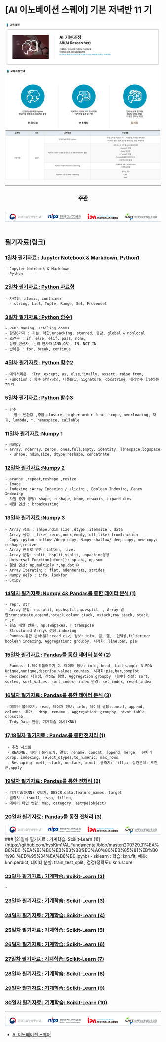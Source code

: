 # [AI 이노베이션 스퀘어] 기본 저녁반 11 기

<img src='img/basic.png' />

<img src='img/course.png' />

<img src='img/table.png' />

---
<div align="center">
  <h2 style='font-weight: bold; font-size:18px;'>주관</h2>
  <a href='https://www.msit.go.kr/web/main/main.do'>
  </a>
  &nbsp;&nbsp;&nbsp;
  <a href='https://ai.koipa.or.kr/'>
    <img src='img/org.png' />
  </a>
</div>
<br/>


## 필기자료(링크)
 
### [1일차 필기자료 : Jupyter Notebook & Markdown, Python1](https://github.com/hysKim1/AI_Fundamental/blob/master/200701_11%EA%B8%B0_%EA%B8%B0%EB%B3%B8%EC%A0%80%EB%85%81%EB%B0%98_%ED%95%84%EA%B8%B01.ipynb)
    - Jupyter Notebook & Markdown
    - Python
    
### [2일차 필기자료 : Python 자료형 ](https://github.com/hysKim1/AI_Fundamental/blob/master/200702_11기_기본저녁반_필기.ipynb)
    - 자료형: atomic, container
      - string, List, Tuple, Range, Set, Frozenset
    
    
### [3일차 필기자료 : Python 함수1](https://github.com/hysKim1/AI_Fundamental/blob/master/200703_11기_기본저녁반_필기.ipynb)
    - PEP: Naming, Trailing comma
    - 할당6가지 : 기본, 복합,unpacking, starred, 증감, global & nonlocal
    - 조건문 : if, else, elif, pass, none, 
    - 삼항 연산자, 논리 연사자(AND,OR), IN, NOT IN
    - 반복문 : for, break, continue
    
### [4일차 필기자료 : Python 함수2](https://github.com/hysKim1/AI_Fundamental/blob/master/200706_11기_기본저녁반_필기.ipynb)
    - 예외처리문  :Try, except, as, else,finally, assert, raise from, 
    - Function : 함수 선언/정의, 디폴트값, Signature, docstring, 매개변수 할당하는 7자기 

### [5일차 필기자료 : Python 함수3](https://github.com/hysKim1/AI_Fundamental/blob/master/200707_11기_기본저녁반_필기.ipynb)
    - 함수
      - 함수 반환값 ,중첩,closure, higher order func, scope, overloading, 재귀, lambda, *, namespace, callable

    
### [11일차 필기자료 :Numpy 1](https://github.com/hysKim1/AI_Fundamental/blob/master/200715_11기_기본저녁반필기.ipynb)
    - Numpy
    - array, ndarray, zeros, ones,full,empty, identity, linespace,logspace
      - shape, ndim,size, dtype,reshape, concatnate
### [12일차 필기자료 :Numpy 2](https://github.com/hysKim1/AI_Fundamental/blob/master/200716_11기_기본저녁반_필기.ipynb)
    - arange ,repeat,reshape ,resize 
    - Image
    - Indexing :Array Indexing / slicing , Boolean Indexing, Fancy Indexing
    - 차원 증가 방법: shape, reshape, None, newaxis, expand_dims
    - 배열 연산 : broadcasting

### [13일차 필기자료 :Numpy 3](https://github.com/hysKim1/AI_Fundamental/blob/master/200717_11기_기본저녁반_필기.ipynb)
    - Array 정보 : shape,ndim size ,dtype ,itemsize , data
    - Array 생성 :_like( zeros,onex,empty,full_like) fromfunction
    - Copy :pyton shallow /deep copy, Numpy shallow/ deep copy, new copy: reshape,resize
    - Array 한줄로 변환 flatten, ravel
    - Array 분할: split, hsplit,vsplit, unpacking응용
    - Universal Function(ufunc)): np.abs, np.sum
    - 행렬 연산: np.multiply *,np.dot @
    - Array Iterating : flat, ndenmerate, strides
    - Numpy Help : info, lookfor
    - Scipy
    
### [14일차 필기자료 :Numpy 4& 	Pandas를 통한 데이터 분석 (1)](https://github.com/hysKim1/AI_Fundamental/blob/master/200720_11기_기본저녁반_필기.ipynb)
    - repr, str
    - Array 분할: np.split, np.hsplit,np.vsplit  , Array 결합:concatnate,append,hstack,column_stack, vstack,row_stack, stack, r_,c_
    - 원소 배열 변환 ; np.swapaxes, T transpose
    - Structured Arrays 생성,indexing
    - Pandas 통한 분석:읽기:read_csv, 정보: info, 열, 행,  인덱싱,filtering: boolean indexing, Aggregation: groupby, 시각화: line,bar, pie
    
### [15일차 필기자료 : 	Pandas를 통한 데이터 분석 (2) ](https://github.com/hysKim1/AI_Fundamental/blob/master/200721_11%E1%84%80%E1%85%B5_%E1%84%80%E1%85%B5%E1%84%87%E1%85%A9%E1%86%AB%E1%84%8C%E1%85%A5%E1%84%82%E1%85%A7%E1%86%A8%E1%84%87%E1%85%A1%E1%86%AB_%E1%84%91%E1%85%B5%E1%86%AF%E1%84%80%E1%85%B5.ipynb)
    - Pandas: 1.데이터불러오기 2. 데이터 정보: info, head, tail,sample 3.EDA: Unique,nunique,describe,values_countes, 시각화:pie,bar,boxplot
    - descibe의 다형성, 산점도 행렬, Aggregation:groupby  데이터 정렬: sort, sorted, sort_values, sort_index; index 변경: set_index, reset_index
### [16일차 필기자료 : 	Pandas를 통한 데이터 분석 (3)](https://github.com/hysKim1/AI_Fundamental/blob/master/200722_11%EA%B8%B0_%EA%B8%B0%EB%B3%B8%EC%A0%80%EB%85%81%EB%B0%98_%ED%95%84%EA%B8%B0.ipynb)
    - 데이터 불러오기: read, 데이저 정보: info, 데이터 결합:concat, append, columns :추가,  drop, rename , Aggregation: groupby, pivot table, crosstab, 
    - Tidy Data 연습, 기계학습 예시(KNN)
### [17,18일차 필기자료 : Pandas를 통한 전처리 (1) ](https://github.com/hysKim1/AI_Fundamental/blob/master/200723_11%EA%B8%B0_%EA%B8%B0%EB%B3%B8%EC%A0%80%EB%85%81%EB%B0%98_%ED%95%84%EA%B8%B0.ipynb)
     - 추천 시스템
     - README, 데이터 불러오기, 결합: rename, concat, append, merge,  전처리 :drop, indexing, select_dtypes,to_numeric, max_rows
     - Reshaping: melt, stack, unstack, pivot ,결측치: fillna, 상관분석: 조건문,apply
### [19일차 필기자료 : Pandas를 통한 전처리 (2)](https://github.com/hysKim1/AI_Fundamental/blob/master/200727_11%EA%B8%B0_%EA%B8%B0%EB%B3%B8%EC%A0%80%EB%85%81%EB%B0%98_%ED%95%84%EA%B8%B0.ipynb)
    - 기계학습(KNN) 맛보기, DESCR,data,feature_names, target
    - 결측치 : isnull, isna, fillna, 
    - 데이터 타입 변환: map, category, astype(object)
    
### [20일차 필기자료 : Pandas를 통한 전처리 (3)]( )
<img src='img/org.png' />
### [21일차 필기자료 : 기계학습: Scikit-Learn (1)](https://github.com/hysKim1/AI_Fundamental/blob/master/200729_11%EA%B8%B0_%EA%B8%B0%EB%B3%B8%EC%A0%80%EB%85%81%EB%B0%98_%ED%95%84%EA%B8%B0.ipynb)
    -   sklearn : 학습: knn.fit, 예측: knn.perdict, 데이터 분할: train_test_split , 검정(정확도): knn.score
    
### [22일차 필기자료 : 기계학습: Scikit-Learn (2)]( )
    - 
### [23일차 필기자료 : 기계학습: Scikit-Learn (3)]( )
### [24일차 필기자료 : 기계학습: Scikit-Learn (4)]( )
### [25일차 필기자료 : 기계학습: Scikit-Learn (5)]( )
### [26일차 필기자료 : 기계학습: Scikit-Learn (6)]( )
### [27일차 필기자료 : 기계학습: Scikit-Learn (7)]( )
### [28일차 필기자료 : 기계학습: Scikit-Learn (8)]( )
### [29일차 필기자료 : 기계학습: Scikit-Learn (9)]( )
### [30일차 필기자료 : 기계학습: Scikit-Learn (10)]( )

--- 
<img src='img/org.png' />

- [AI 이노베이션 스퀘어](https://ai.koipa.or.kr/)

